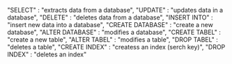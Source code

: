 
  "SELECT" : "extracts data from a database",
  "UPDATE" : "updates data in a database",
  "DELETE" : "deletes data from a database",
  "INSERT INTO" : "insert new data into a database",
  "CREATE DATABASE" : "create a new database",
  "ALTER DATABASE" : "modifies a database",
  "CREATE TABEL" : "create a new table",
  "ALTER TABEL" : "modifies a table",
  "DROP TABEL" : "deletes a table",
  "CREATE INDEX" : "createss an index (serch key)",
  "DROP INDEX" : "deletes an index"